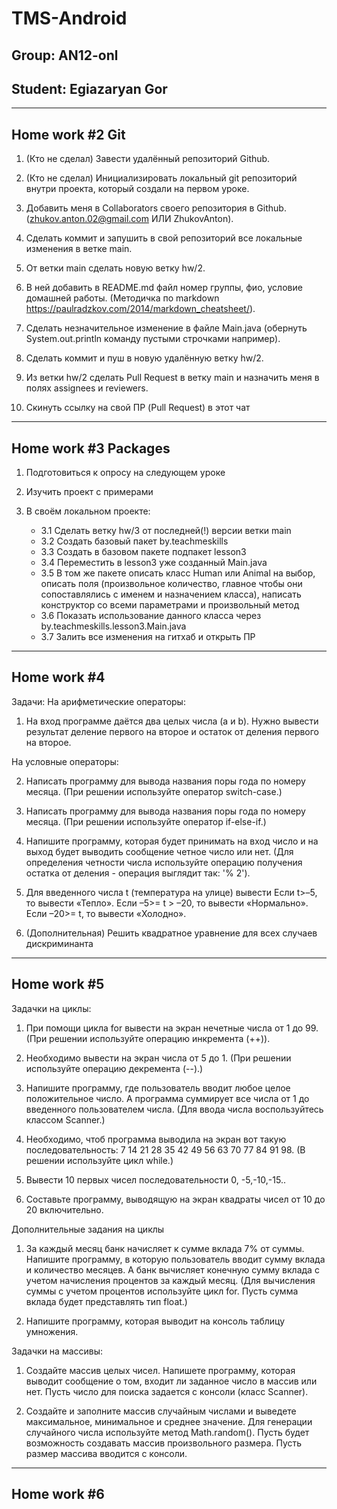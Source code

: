 # TMS-Android

Group: AN12-onl
-
Student: Egiazaryan Gor
-
---

Home work #2 Git
-
1. (Кто не сделал) Завести удалённый репозиторий Github.

2. (Кто не сделал) Инициализировать локальный git репозиторий внутри проекта, который создали на первом уроке.

3. Добавить меня в Collaborators своего репозитория в Github. (zhukov.anton.02@gmail.com ИЛИ ZhukovAnton).

4. Сделать коммит и запушить в свой репозиторий все локальные изменения в ветке main.

5. От ветки main сделать новую ветку hw/2.

6. В ней добавить в README.md файл номер группы, фио, условие домашней работы. (Методичка по markdown https://paulradzkov.com/2014/markdown_cheatsheet/).

7. Сделать незначительное изменение в файле Main.java (обернуть System.out.println команду пустыми строчками например).

8. Сделать коммит и пуш в новую удалённую ветку hw/2.

9. Из ветки hw/2 сделать Pull Request в ветку main и назначить меня в полях assignees и reviewers.

10. Скинуть ссылку на свой ПР (Pull Request) в этот чат
--- 

Home work #3 Packages
-
1. Подготовиться к опросу на следующем уроке

2. Изучить проект с примерами

3. В своём локальном проекте:
   * 3.1 Сделать ветку hw/3 от последней(!) версии ветки main
   * 3.2 Создать базовый пакет by.teachmeskills
   * 3.3 Создать в базовом пакете подпакет lesson3
   * 3.4 Переместить в lesson3 уже созданный Main.java
   * 3.5 В том же пакете описать класс Human или Animal на выбор, описать поля (произвольное количество, главное чтобы они сопоставлялись с именем и назначением класса), написать конструктор со всеми параметрами и произвольный метод
   * 3.6 Показать использование данного класса через by.teachmeskills.lesson3.Main.java
   * 3.7 Залить все изменения на гитхаб и открыть ПР
---

Home work #4 
-
Задачи:
На арифметические операторы:
1. На вход программе даётся два целых числа (a и b). Нужно вывести результат деление первого на второе и остаток от деления первого на второе.

На условные операторы:

2. Написать программу для вывода названия поры года по номеру
   месяца. (При решении используйте оператор switch-case.)

3. Написать программу для вывода названия поры года по номеру
   месяца. (При решении используйте оператор if-else-if.)

4. Напишите программу, которая будет принимать на вход число и на
   выход будет выводить сообщение четное число или нет. (Для определения четности числа используйте операцию получения остатка от деления - операция выглядит так: '% 2').

5. Для введенного числа t (температура на улице) вывести
   Если t>–5, то вывести «Тепло».
   Если –5>= t > –20, то вывести «Нормально».
   Если –20>= t, то вывести «Холодно».

6. (Дополнительная) Решить квадратное уравнение для всех случаев дискриминанта
---

Home work #5
-
Задачки на циклы:

1. При помощи цикла for вывести на экран нечетные числа от 1 до 99. (При решении используйте операцию инкремента (++)).

2. Необходимо вывести на экран числа от 5 до 1. (При решении используйте операцию декремента (--).)

3. Напишите программу, где пользователь вводит любое целое
   положительное число. А программа суммирует все числа от 1 до введенного пользователем числа. (Для ввода числа воспользуйтесь классом Scanner.)

4. Необходимо, чтоб программа выводила на экран вот такую
   последовательность:
   7 14 21 28 35 42 49 56 63 70 77 84 91 98. (В решении используйте цикл while.)

5. Вывести 10 первых чисел последовательности 0, -5,-10,-15..

6. Составьте программу, выводящую на экран квадраты чисел от 10 до 20 включительно.

Дополнительные задания на циклы

1. За каждый месяц банк начисляет к сумме вклада 7% от суммы.
   Напишите программу, в которую пользователь вводит сумму вклада и количество месяцев. А банк вычисляет конечную сумму вклада с учетом
   начисления процентов за каждый месяц.
   (Для вычисления суммы с учетом процентов используйте цикл for. Пусть
   сумма вклада будет представлять тип float.)

2. Напишите программу, которая выводит на консоль таблицу умножения.

Задачки на массивы:

1. Создайте массив целых чисел. Напишете программу, которая выводит
   сообщение о том, входит ли заданное число в массив или нет.
   Пусть число для поиска задается с консоли (класс Scanner).

2. Создайте и заполните массив случайным числами и выведете максимальное, минимальное и среднее значение. Для генерации случайного числа используйте метод Math.random(). Пусть будет возможность создавать массив произвольного размера. Пусть размер массива вводится с консоли.
---

Home work #6 
-
